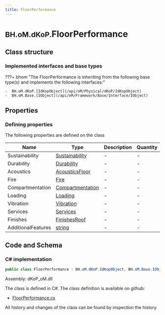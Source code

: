 ```yaml
---
title: FloorPerformance
---
```


# <small>BH.oM.dKoP.</small>**FloorPerformance**



## Class structure

### Implemented interfaces and base types

???+ bhom "The FloorPerformance is inheriting from the following base type(s) and implements the following interfaces:"

    -  BH.oM.dKoP.[IdKopObject](/api/oM/Physical/dKoP/IdKopObject)
    -  BH.oM.Base.[IObject](/api/oM/Framework/Base/Interface/IObject)


## Properties



### Defining properties

The following properties are defined on the class

| Name             | Type             | Description      | Quantity         |
|------------------|------------------|------------------|------------------|
| Sustainability | [Sustainability](/api/oM/Physical/dKoP/Perfomance/Sustainability) | - | - |
| Durability | [Durability](/api/oM/Physical/dKoP/Perfomance/Durability) | - | - |
| Acoustics | [AcousticsFloor](/api/oM/Physical/dKoP/Perfomance/AcousticsFloor) | - | - |
| Fire | [Fire](/api/oM/Physical/dKoP/Perfomance/Fire) | - | - |
| Compartmentation | [Compartmentation](/api/oM/Physical/dKoP/Perfomance/Compartmentation) | - | - |
| Loading | [Loading](/api/oM/Physical/dKoP/Perfomance/Loading/Loading) | - | - |
| Vibration | [Vibration](/api/oM/Physical/dKoP/Perfomance/Vibration) | - | - |
| Services | [Services](/api/oM/Physical/dKoP/Perfomance/Services/Services) | - | - |
| Finishes | [FinishesRoof](/api/oM/Physical/dKoP/Perfomance/Finishes/FinishesRoof) | - | - |
| AdditionalFeatures | [string](https://learn.microsoft.com/en-us/dotnet/api/System.String?view=netstandard-2.0) | - | - |


## Code and Schema

### C# implementation

``` C# title="C#"
public class FloorPerformance : BH.oM.dKoP.IdKopObject, BH.oM.Base.IObject
```

Assembly: dKoP_oM.dll

The class is defined in C#. The class definition is available on github:

- [FloorPerformance.cs](https://github.com/BHoM/dKoP_Toolkit/blob/develop/dKoP_oM/Perfomance\FloorPerformance.cs)

All history and changes of the class can be found by inspection the history.
